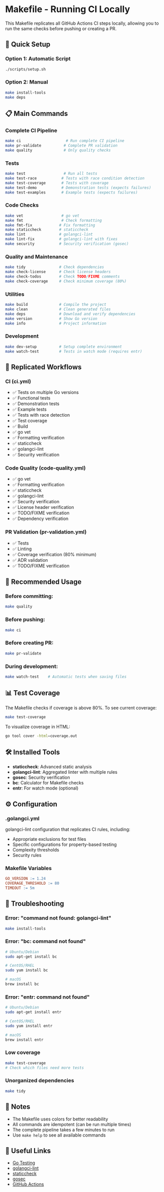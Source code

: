 # Makefile - Running CI Locally

This Makefile replicates all GitHub Actions CI steps locally, allowing you to run the same checks before pushing or creating a PR.

## 🚀 Quick Setup

### Option 1: Automatic Script
```bash
./scripts/setup.sh
```

### Option 2: Manual
```bash
make install-tools
make deps
```

## 📋 Main Commands

### Complete CI Pipeline
```bash
make ci                    # Run complete CI pipeline
make pr-validate          # Complete PR validation
make quality              # Only quality checks
```

### Tests
```bash
make test                 # Run all tests
make test-race           # Tests with race condition detection
make test-coverage       # Tests with coverage
make test-demo           # Demonstration tests (expects failures)
make test-examples       # Example tests (expects failures)
```

### Code Checks
```bash
make vet                 # go vet
make fmt                 # Check formatting
make fmt-fix            # Fix formatting
make staticcheck        # staticcheck
make lint               # golangci-lint
make lint-fix           # golangci-lint with fixes
make security           # Security verification (gosec)
```

### Quality and Maintenance
```bash
make tidy               # Check dependencies
make check-license      # Check license headers
make check-todos        # Check TODO/FIXME comments
make check-coverage     # Check minimum coverage (80%)
```

### Utilities
```bash
make build              # Compile the project
make clean              # Clean generated files
make deps               # Download and verify dependencies
make version            # Show Go version
make info               # Project information
```

### Development
```bash
make dev-setup          # Setup complete environment
make watch-test         # Tests in watch mode (requires entr)
```

## 🔧 Replicated Workflows

### CI (ci.yml)
- ✅ Tests on multiple Go versions
- ✅ Functional tests
- ✅ Demonstration tests
- ✅ Example tests
- ✅ Tests with race detection
- ✅ Test coverage
- ✅ Build
- ✅ go vet
- ✅ Formatting verification
- ✅ staticcheck
- ✅ golangci-lint
- ✅ Security verification

### Code Quality (code-quality.yml)
- ✅ go vet
- ✅ Formatting verification
- ✅ staticcheck
- ✅ golangci-lint
- ✅ Security verification
- ✅ License header verification
- ✅ TODO/FIXME verification
- ✅ Dependency verification

### PR Validation (pr-validation.yml)
- ✅ Tests
- ✅ Linting
- ✅ Coverage verification (80% minimum)
- ✅ ADR validation
- ✅ TODO/FIXME verification

## 🎯 Recommended Usage

### Before committing:
```bash
make quality
```

### Before pushing:
```bash
make ci
```

### Before creating PR:
```bash
make pr-validate
```

### During development:
```bash
make watch-test    # Automatic tests when saving files
```

## 📊 Test Coverage

The Makefile checks if coverage is above 80%. To see current coverage:

```bash
make test-coverage
```

To visualize coverage in HTML:
```bash
go tool cover -html=coverage.out
```

## 🛠️ Installed Tools

- **staticcheck**: Advanced static analysis
- **golangci-lint**: Aggregated linter with multiple rules
- **gosec**: Security verification
- **bc**: Calculator for Makefile checks
- **entr**: For watch mode (optional)

## ⚙️ Configuration

### .golangci.yml
golangci-lint configuration that replicates CI rules, including:
- Appropriate exclusions for test files
- Specific configurations for property-based testing
- Complexity thresholds
- Security rules

### Makefile Variables
```makefile
GO_VERSION := 1.24
COVERAGE_THRESHOLD := 80
TIMEOUT := 5m
```

## 🐛 Troubleshooting

### Error: "command not found: golangci-lint"
```bash
make install-tools
```

### Error: "bc: command not found"
```bash
# Ubuntu/Debian
sudo apt-get install bc

# CentOS/RHEL
sudo yum install bc

# macOS
brew install bc
```

### Error: "entr: command not found"
```bash
# Ubuntu/Debian
sudo apt-get install entr

# CentOS/RHEL
sudo yum install entr

# macOS
brew install entr
```

### Low coverage
```bash
make test-coverage
# Check which files need more tests
```

### Unorganized dependencies
```bash
make tidy
```

## 📝 Notes

- The Makefile uses colors for better readability
- All commands are idempotent (can be run multiple times)
- The complete pipeline takes a few minutes to run
- Use `make help` to see all available commands

## 🔗 Useful Links

- [Go Testing](https://golang.org/pkg/testing/)
- [golangci-lint](https://golangci-lint.run/)
- [staticcheck](https://staticcheck.io/)
- [gosec](https://github.com/securego/gosec)
- [GitHub Actions](https://docs.github.com/en/actions)

